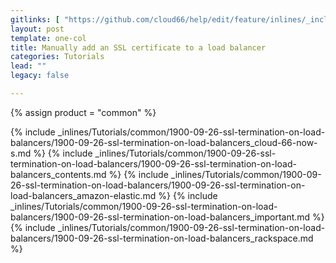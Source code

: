 ```yaml
---
gitlinks: [ "https://github.com/cloud66/help/edit/feature/inlines/_includes/_inlines/Tutorials/common/1900-09-26-ssl-termination-on-load-balancers/1900-09-26-ssl-termination-on-load-balancers_cloud-66-now-s.md", "https://github.com/cloud66/help/edit/feature/inlines/_includes/_inlines/Tutorials/common/1900-09-26-ssl-termination-on-load-balancers/1900-09-26-ssl-termination-on-load-balancers_contents.md", "https://github.com/cloud66/help/edit/feature/inlines/_includes/_inlines/Tutorials/common/1900-09-26-ssl-termination-on-load-balancers/1900-09-26-ssl-termination-on-load-balancers_amazon-elastic.md", "https://github.com/cloud66/help/edit/feature/inlines/_includes/_inlines/Tutorials/common/1900-09-26-ssl-termination-on-load-balancers/1900-09-26-ssl-termination-on-load-balancers_important.md", "https://github.com/cloud66/help/edit/feature/inlines/_includes/_inlines/Tutorials/common/1900-09-26-ssl-termination-on-load-balancers/1900-09-26-ssl-termination-on-load-balancers_rackspace.md" ]
layout: post
template: one-col
title: Manually add an SSL certificate to a load balancer
categories: Tutorials
lead: ""
legacy: false

---
```

{% assign product = "common" %}


{% include _inlines/Tutorials/common/1900-09-26-ssl-termination-on-load-balancers/1900-09-26-ssl-termination-on-load-balancers_cloud-66-now-s.md %}
{% include _inlines/Tutorials/common/1900-09-26-ssl-termination-on-load-balancers/1900-09-26-ssl-termination-on-load-balancers_contents.md %}
{% include _inlines/Tutorials/common/1900-09-26-ssl-termination-on-load-balancers/1900-09-26-ssl-termination-on-load-balancers_amazon-elastic.md %}
{% include _inlines/Tutorials/common/1900-09-26-ssl-termination-on-load-balancers/1900-09-26-ssl-termination-on-load-balancers_important.md %}
{% include _inlines/Tutorials/common/1900-09-26-ssl-termination-on-load-balancers/1900-09-26-ssl-termination-on-load-balancers_rackspace.md %}

